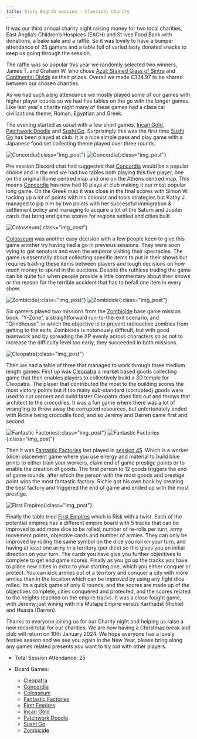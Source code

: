 ```yaml
---
title: Sixty Eighth session - Classical Charity
---
```


It was our third annual charity night raising money for two local charities, East Anglia’s Children’s Hospices (EACH) and St Ives Food Bank with donations, a bake sale and a raffle. So it was lovely to have a bumper attendance of 25 gamers and a table full of varied tasty donated snacks to keep us going through the session.

The raffle was so popular this year we randomly selected two winners, James T. and Graham W. who chose [Azul: Stained Glass of Sintra][AzulS] and [Continental Divide][CD] as their prizes. Overall we made £334.97 to be shared between our chosen charities. 

As we had such a big attendance we mostly played some of our games with higher player counts so we had five tables on the go with the longer games. Like last year's charity night many of these games had a classical civilizations theme; Roman, Egyptian and Greek.

The evening started as usual with a few short games, [Incan Gold][IG], [Patchwork Doodle][PD] and [Sushi Go][SG]. Surprisingly this was the first time [Sushi Go][SG] has been played at club. It is a nice simple pass and play game with a Japanese food set collecting theme played over three rounds.

![Concordia](/images/posts/2023_11_29/Concordia01.jpg "Concordia"){:class="img_post"}
![Concordia](/images/posts/2023_11_29/Concordia02.jpg "Concordia"){:class="img_post"}

Pre session Discord chat had suggested that [Concordia][CC] would be a popular choice and in the end we had two tables both playing this five player, one on the original Rome centred map and one on the Athens centred map. This means [Concordia][CC] has now had 10 plays at club making it our most popular long game. On the Greek map it was close in the final scores with Simon W. racking up a lot of points with his colonist and tools strategies but Kathy J. managed to pip him by two points with her successful immigration & settlement policy and managing to acquire a lot of the Saturn and Jupiter cards that bring end game scores for regions settled and cities built.

![Colosseum](/images/posts/2023_11_29/Colosseum01.jpg "Colosseum"){:class="img_post"}

[Colosseum][Colos] was another easy decision with a few people keen to give this game another try having had a go in previous sessions. They were soon vying to get senators and even the emperor visiting their spectacles. The game is essentially about collecting specific items to put in their shows but requires trading these items between players and tough decisions on how much money to spend in the auctions. Despite the ruthless trading the game can be quite fun when people provide a little commentary about their shows or the reason for the terrible accident that has to befall one item in every show.

![Zombicide](/images/posts/2023_11_29/Zombicide01.jpg "Zombicide"){:class="img_post"}
![Zombicide](/images/posts/2023_11_29/Zombicide02.jpg "Zombicide"){:class="img_post"}

Six gamers played two missions from the [Zombicide][Zom] base game mission book: “Y-Zone”, a straightforward run-to-the-exit scenario, and “Grindhouse”, in which the objective is to prevent radioactive zombies from getting to the exits. Zombicide is notoriously difficult, but with good teamwork and by spreading the XP evenly across characters so as not to increase the difficulty level too early, they succeeded in both missions.

![Cleopatra](/images/posts/2023_11_29/Cleopatra01.jpg "Cleopatra"){:class="img_post"}

Then we had a table of three that managed to work through three medium length games. 
First up was [Cleopatra][CatSoA] a market based goods collecting game that then enables players to collectively build a 3D temple for Cleopatra. The player that contributed the most to the building scores the most victory points but if too many sub-standard (corrupted) goods were used to cut corners and build faster Cleopatra does find out and throws that architect to the crocodiles. It was a fun game where there was a lot of wrangling to throw away the corrupted resources, but unfortunately ended with Richie being crocodile food, and so Jeremy and Darren came first and second.

![Fantastic Factories](/images/posts/2023_11_29/FantasticFactories01.jpg "Fantastic Factories"){:class="img_post"}
![Fantastic Factories](/images/posts/2023_11_29/FantasticFactories02.jpg "Fantastic Factories"){:class="img_post"}

Then it was [Fantastic Factories][FF] last played in [session 45][45]. Which is a worker (dice) placement game where you use energy and material to build blue prints to either train your workers, claim end of game prestige points or to enable the creation of goods. The first person to 12 goods triggers the end of game rounds, after which the person with the most goods and prestige point wins the most fantastic factory. Richie got his own back by creating the best factory and triggered the end of game and ended up with the most prestige.

![First Empires](/images/posts/2023_11_29/FirstEmpires01.jpg "First Empires"){:class="img_post"}

Finally the table tried [First Empires][FE] which is Risk with a twist. Each of the potential empires has a different empire board with 5 tracks that can be improved to add more dice to be rolled, number of re-rolls per turn, army movement points, objective cards and number of armies. They can only be improved by rolling the same symbol on the dice you roll on your turn, and having at least one army in a territory (per dice) so this gives you an initial direction on your turn. The cards you have give you further objectives to complete to get end game scores. Finally as you go up the tracks you have to place new cities in extra to your starting one, which you either conquer or protect. You can kick armies out of a territory and conquer a city with more armies than in the location which can be improved by using any fight dice rolled. Its a quick game of only 8 rounds, and the scores are made up of the objectives complete, cities conquered and protected, and the scores related to the heights reached on the empire tracks. It was a close fought game, with Jeremy just wining with his Mutapa Empire versus Karthadst (Richie) and Huaxia (Darren).

Thanks to everyone joining us for our Charity night and helping us raise a new record total for our charities. We are now having a Christmas break and club will return on 10th January 2024. We hope everyone has a lovely festive season and we see you again in the New Year, please bring along any games related presents you want to try out with other players. 


* Total Session Attendance: 25
* Board Games:

	 * [Cleopatra][CatSoA]
	 * [Concordia][CC]
	 * [Colosseum][Colos]
	 * [Fantastic Factories][FF]
	 * [First Empires][FE]
	 * [Incan Gold][IG]
	 * [Patchwork Doodle][PD]
	 * [Sushi Go][SG]
	 * [Zombicide][Zom]


[45]: /2023/01/11/fortyfifth-session.html

[CatSoA]: {{site.data.BoardGameLinks.CleopatraAndTheSocietyOfArchitects.Link}}
[CC]: {{site.data.BoardGameLinks.Concordia.Link}}
[Colos]: {{site.data.BoardGameLinks.Colosseum.Link}}
[FF]: {{site.data.BoardGameLinks.FantasticFactories.Link}}
[FE]: {{site.data.BoardGameLinks.FirstEmpires.Link}}
[IG]: {{site.data.BoardGameLinks.Diamant.Link}}
[PD]: {{site.data.BoardGameLinks.PatchworkDoodle.Link}}
[SG]: {{site.data.BoardGameLinks.SushiGo.Link}}
[Zom]: {{site.data.BoardGameLinks.Zombicide.Link}}
[AzulS]: {{site.data.BoardGameLinks.AzulStainedGlassSintra.Link}}
[CD]: {{site.data.BoardGameLinks.ContinentalDivide.Link}}

[Contact]: /Contact.html
